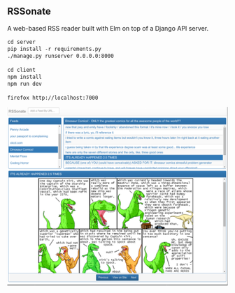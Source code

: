 RSSonate
--------

A web-based RSS reader built with Elm on top of a Django API server.


    cd server
    pip install -r requirements.py
    ./manage.py runserver 0.0.0.0:8000

    cd client
    npm install
    npm run dev

    firefox http://localhost:7000

![RSSonate Screenshot](./screenshot.png)
